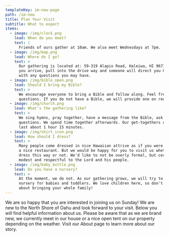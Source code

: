 ```yaml
---
templateKey: im-new-page
path: /im-new
title: Plan Your Visit
subtitle: What to expect
items:
  - image: /img/clock.png
    lead: When do you meet?
    text: |
      Friends of ours gather at 10am. ​We also meet Wednesdays at 7pm.
  - image: /img/map.png
    lead: Where do I go?
    text: >
      Our gathering is located at: 59-319 Alapio Road, Haleiwa, HI 96712. Once
      you arrive, pull into the drive way and someone will direct you & help you
      with any questions you may have.
  - image: /img/bible_open.png
    lead: Should I bring my Bible?
    text: >
      We encourage everyone to bring a Bible and follow along. Feel free to ask
      questions. If you do not have a Bible, we will provide one on request.
  - image: /img/church.png
    lead: What's the gathering like?
    text: >
      We sing hymns, pray together, have a message from the Bible, ask & answer
      questions. We spend time together afterwards. Our get-togethers usually
      last about 1 hour 15 minutes.
  - image: /img/shirt_icon.png
    lead: How should I dress?
    text: >
      Many people come dressed in nice Hawaiian attrive as if you were visiting
      a nice restaurant. But we would be happy for you to visit us whether you
      dress this way or not. We'd like to not be overly formal, but certainly
      modest and respectful to the Lord and his people.
  - image: /img/baby_bottle.png
    lead: Do you have a nursery?
    text: >
      At the moment, we do not. As our gathering grows, we will try to provide
      nursery for babies and toddlers. We love children here, so don't be shy
      about bringing your whole family!
---
```

We are so happy that you are interested in joining us on Sunday! We are new to the North Shore of Oahu and look forward to your visit. Below you will find helpful information about us. Please be aware that as we are brand new, we currently meet in our house or a nice open tent on our property depending on the weather. Visit our About page to learn more about our story.